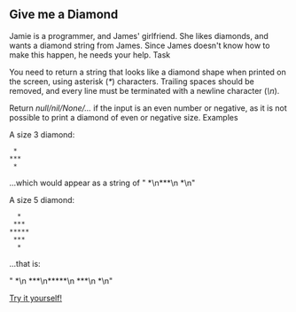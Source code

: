 ## Give me a Diamond

Jamie is a programmer, and James' girlfriend. She likes diamonds, and wants a diamond string from James. Since James doesn't know how to make this happen, he needs your help.
Task

You need to return a string that looks like a diamond shape when printed on the screen, using asterisk (*\**) characters. Trailing spaces should be removed, and every line must be terminated with a newline character (*\n*).

Return *null/nil/None/...* if the input is an even number or negative, as it is not possible to print a diamond of even or negative size.
Examples

A size 3 diamond:

```
 *
***
 *
```

...which would appear as a string of " \*\n\*\*\*\n \*\n"

A size 5 diamond:

```
  *
 ***
*****
 ***
  *
```

...that is:

"  \*\n \*\*\*\n\*\*\*\*\*\n \*\*\*\n  \*\n"

[Try it yourself!](https://www.codewars.com/kata/5503013e34137eeeaa001648)
